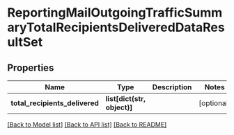 # ReportingMailOutgoingTrafficSummaryTotalRecipientsDeliveredDataResultSet

## Properties
Name | Type | Description | Notes
------------ | ------------- | ------------- | -------------
**total_recipients_delivered** | **list[dict(str, object)]** |  | [optional] 

[[Back to Model list]](../README.md#documentation-for-models) [[Back to API list]](../README.md#documentation-for-api-endpoints) [[Back to README]](../README.md)

